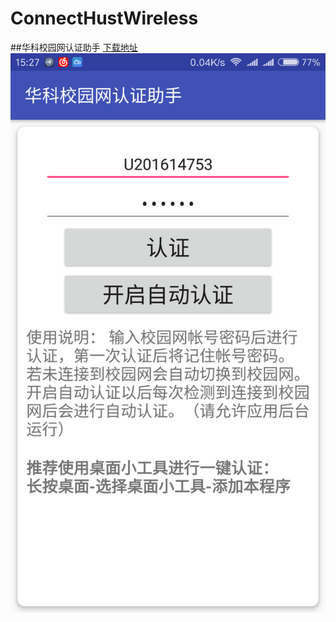 # ConnectHustWireless
##华科校园网认证助手
[下载地址](http://pan.baidu.com/s/1dEAsvJz)
![](./image/Screenshot_2017-01-17-15-27-14-173_com.viseator.connecthustwireless.png)
